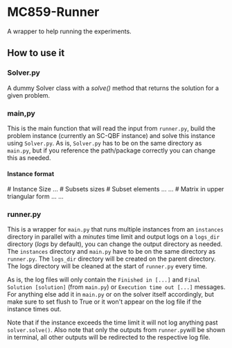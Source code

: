 # MC859-Runner
A wrapper to help running the experiments.

## How to use it

### Solver.py
A dummy Solver class with a *solve()* method that returns the solution for a given problem.

### main,py
This is the main function that will read the input from `runner.py`, build the problem instance (currently an SC-QBF instance) and solve this instance using `Solver.py`. As is, `Solver.py` has to be on the same directory as `main.py`, but if you reference the path/package correctly you can change this as needed.

#### Instance format
<n>                       # Instance Size
<s1> <s2> <s3> ... <sn>   # Subsets sizes
<S1>                      # Subset elements
<S2>
<S3>
...
<Sn>
<a11> <a12> ... <a1n>     # Matrix in upper triangular form
<a22> <a23> ... <a2n>
<a33> <a34> ... <a3n>
<ann>

### runner.py

This is a wrapper for `main.py` that runs multiple instances from an `instances` directory in parallel with a *minutes* time limit and output logs on a `logs_dir` directory (*logs* by default), you can change the output directory as needed. The `instances` directory and `main.py` have to be on the same directory as `runner.py`. The `logs_dir` directory will be created on the parent directory. The logs directory will be cleaned at the start of `runner.py` every time.

As is, the log files will only contain the `Finished in [...]` and `Final Solution [solution]` (from `main.py`) or `Execution time out [...]`  messages. For anything else add it in `main.py` or on the solver itself accordingly, but make sure to set flush to True or it won't appear on the log file if the instance times out. 

Note that if the instance exceeds the time limit it will not log anything past `solver.solve()`. Also note that only the outputs from `runner.py`will be shown in terminal, all other outputs will be redirected to the respective log file.